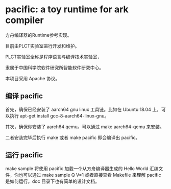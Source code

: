 # pacific: a toy runtime for ark compiler

方舟编译器的Runtime参考实现。

目前由PLCT实验室进行开发和维护。

PLCT实验室全称是程序语言与编译技术实验室，

隶属于中国科学院软件研究所智能软件研究中心。

本项目采用 Apache 协议。

## 编译 pacific

首先，确保已经安装了 aarch64 gnu linux 工具链。比如在 Ubuntu 18.04 上，可以执行 apt-get install gcc-8-aarch64-linux-gnu。

其次，确保你安装了 aarch64 qemu。可以通过 make aarch64-qemu 来安装。

二者安装完毕后执行 make 或者 make pacific 即会编译出 pacific。

## 运行 pacific

make sample 将使用 pacific 加载一个从方舟编译器生成的 Hello World 汇编文件，你也可以通过 make sample Q V=1 或者直接查看 Makefile 来理解 pacific 是如何运行。doc 目录下也有简单的设计文档。
